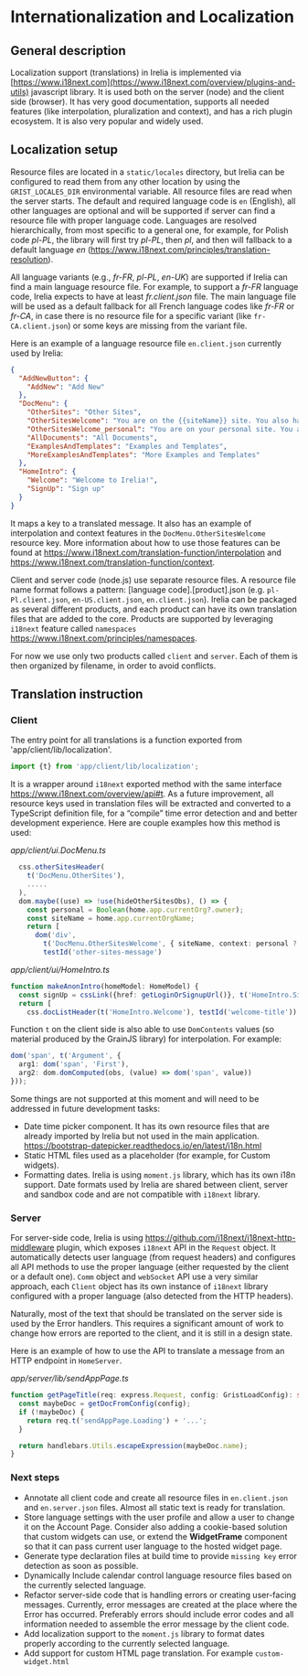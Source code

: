 # Internationalization and Localization

## General description

Localization support (translations) in Irelia is implemented via
[https://www.i18next.com](https://www.i18next.com/overview/plugins-and-utils) javascript library. It
is used both on the server (node) and the client side (browser). It has very good documentation,
supports all needed features (like interpolation, pluralization and context), and has a rich plugin
ecosystem. It is also very popular and widely used.

## Localization setup

Resource files are located in a `static/locales` directory, but Irelia can be configured to read them
from any other location by using the `GRIST_LOCALES_DIR` environmental variable. All resource files
are read when the server starts. The default and required language code is `en` (English), all other
languages are optional and will be supported if server can find a resource file with proper language
code. Languages are resolved hierarchically, from most specific to a general one, for example, for
Polish code _pl-PL_, the library will first try _pl-PL_, then _pl_, and then will fallback to a
default language _en_ (https://www.i18next.com/principles/translation-resolution).

All language variants (e.g., _fr-FR_, _pl-PL_, _en-UK_) are supported if Irelia can find a main
language resource file. For example, to support a _fr-FR_ language code, Irelia expects to have at
least _fr.client.json_ file. The main language file will be used as a default fallback for all French
language codes like _fr-FR_ or _fr-CA_, in case there is no resource file for a specific variant (like
`fr-CA.client.json`) or some keys are missing from the variant file.

Here is an example of a language resource file `en.client.json` currently used by Irelia:

```json
{
  "AddNewButton": {
    "AddNew": "Add New"
  },
  "DocMenu": {
    "OtherSites": "Other Sites",
    "OtherSitesWelcome": "You are on the {{siteName}} site. You also have access to the following sites:",
    "OtherSitesWelcome_personal": "You are on your personal site. You also have access to the following sites:",
    "AllDocuments": "All Documents",
    "ExamplesAndTemplates": "Examples and Templates",
    "MoreExamplesAndTemplates": "More Examples and Templates"
  },
  "HomeIntro": {
    "Welcome": "Welcome to Irelia!",
    "SignUp": "Sign up"
  }
}
```

It maps a key to a translated message. It also has an example of interpolation and context features
in the `DocMenu.OtherSitesWelcome` resource key. More information about how to use those features can be
found at https://www.i18next.com/translation-function/interpolation and
https://www.i18next.com/translation-function/context.

Client and server code (node.js) use separate resource files. A resource file name format
follows a pattern: [language code].[product].json (e.g. `pl-Pl.client.json`, `en-US.client.json`,
`en.client.json`). Irelia can be packaged as several different products, and each product can have its
own translation files that are added to the core. Products are supported by leveraging `i18next`
feature called `namespaces` https://www.i18next.com/principles/namespaces.

For now we use only two products called `client` and `server`.
Each of them is then organized by filename, in order to avoid conflicts.

## Translation instruction

### Client

The entry point for all translations is a function exported from 'app/client/lib/localization'.

```ts
import {t} from 'app/client/lib/localization';
```

It is a wrapper around `i18next` exported method with the same interface
https://www.i18next.com/overview/api#t. As a future improvement, all resource keys used in
translation files will be extracted and converted to a TypeScript definition file, for a “compile”
time error detection and and better development experience. Here are couple examples how this method
is used:

_app/client/ui.DocMenu.ts_

```ts
  css.otherSitesHeader(
    t('DocMenu.OtherSites'),
    .....
  ),
  dom.maybe((use) => !use(hideOtherSitesObs), () => {
    const personal = Boolean(home.app.currentOrg?.owner);
    const siteName = home.app.currentOrgName;
    return [
      dom('div',
        t('DocMenu.OtherSitesWelcome', { siteName, context: personal ? 'personal' : '' }),
        testId('other-sites-message')
```

_app/client/ui/HomeIntro.ts_

```ts
function makeAnonIntro(homeModel: HomeModel) {
  const signUp = cssLink({href: getLoginOrSignupUrl()}, t('HomeIntro.SignUp'));
  return [
    css.docListHeader(t('HomeIntro.Welcome'), testId('welcome-title')),
```


Function `t` on the client side is also able to use `DomContents` values (so material produced by
the GrainJS library) for interpolation. For example:

```ts
dom('span', t('Argument', {
  arg1: dom('span', 'First'),
  arg2: dom.domComputed(obs, (value) => dom('span', value))
}));
```

Some things are not supported at this moment and will need to be addressed in future development
tasks:

- Date time picker component. It has its own resource files that are already imported by Irelia but
  not used in the main application. https://bootstrap-datepicker.readthedocs.io/en/latest/i18n.html
- Static HTML files used as a placeholder (for example, for Custom widgets).
- Formatting dates. Irelia is using `moment.js` library, which has its own i18n support. Date formats
  used by Irelia are shared between client, server and sandbox code and are not compatible with
  `i18next` library.

### Server

For server-side code, Irelia is using https://github.com/i18next/i18next-http-middleware plugin,
which exposes `i18next` API in the `Request` object. It automatically detects user language (from
request headers) and configures all API methods to use the proper language (either requested by the
client or a default one). `Comm` object and `webSocket` API use a very similar approach, each
`Client` object has its own instance of `i18next` library configured with a proper language (also
detected from the HTTP headers).

Naturally, most of the text that should be translated on the server side is used by the Error
handlers. This requires a significant amount of work to change how errors are reported to the
client, and it is still in a design state.

Here is an example of how to use the API to translate a message from an HTTP endpoint in
`HomeServer`.

_app/server/lib/sendAppPage.ts_

```ts
function getPageTitle(req: express.Request, config: GristLoadConfig): string {
  const maybeDoc = getDocFromConfig(config);
  if (!maybeDoc) {
    return req.t('sendAppPage.Loading') + '...';
  }

  return handlebars.Utils.escapeExpression(maybeDoc.name);
}
```

### Next steps

- Annotate all client code and create all resource files in `en.client.json` and `en.server.json` files.
  Almost all static text is ready for translation.
- Store language settings with the user profile and allow a user to change it on the Account Page.
  Consider also adding a cookie-based solution that custom widgets can use, or extend the
  **WidgetFrame** component so that it can pass current user language to the hosted widget page.
- Generate type declaration files at build time to provide `missing key` error detection as soon as
  possible.
- Dynamically Include calendar control language resource files based on the currently selected
  language.
- Refactor server-side code that is handling errors or creating user-facing messages. Currently,
  error messages are created at the place where the Error has occurred. Preferably errors should
  include error codes and all information needed to assemble the error message by the client code.
- Add localization support to the `moment.js` library to format dates properly according to the
  currently selected language.
- Add support for custom HTML page translation. For example `custom-widget.html`
